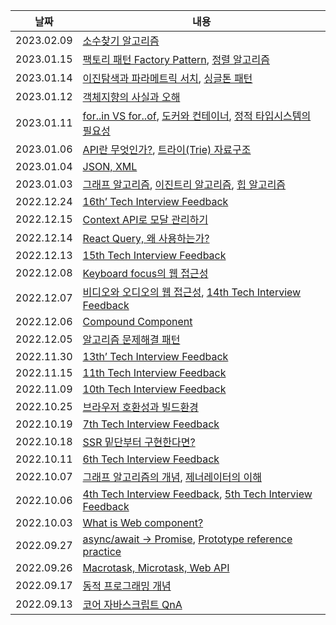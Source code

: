 | 날짜       | 내용                                                                                                                                                                                                                                                   |
| ---------- | ------------------------------------------------------------------------------------------------------------------------------------------------------------------------------------------------------------------------------------------------------ |
|2023.02.09|[소수찾기 알고리즘](https://github.com/herekim/algorithm/tree/main/practice/%EC%86%8C%EC%88%98%EA%B5%AC%ED%95%98%EA%B8%B0)|
|2023.01.15|[팩토리 패턴 Factory Pattern](https://bush-quarter-3e6.notion.site/Factory-Pattern-3b6585e776cf42bcad8bf909ee11e31b), [정렬 알고리즘](https://bush-quarter-3e6.notion.site/eafec01e7560457282098e0fc2ee8bd1)|
|2023.01.14|[이진탐색과 파라메트릭 서치](https://bush-quarter-3e6.notion.site/0d5b34d7e7394dac855ff065615b19e4), [싱글톤 패턴](https://bush-quarter-3e6.notion.site/fc4e92575d634dc8995e6920e7da00f2)|
|2023.01.12|[객체지향의 사실과 오해](https://bush-quarter-3e6.notion.site/ba65bfda242f4beb86c87f71006d2bad)|
|2023.01.11|[for..in VS for..of](https://bush-quarter-3e6.notion.site/for-in-vs-for-of-40a03480948047ceb09e04d2cadd9505), [도커와 컨테이너](https://bush-quarter-3e6.notion.site/e4a84f7531d146c9ad58a8025efbe1c9), [정적 타입시스템의 필요성](https://bush-quarter-3e6.notion.site/18e99df50a774a64a04e5c931ff7067c)|
|2023.01.06|[API란 무엇인가?](https://bush-quarter-3e6.notion.site/API-53556a2035cd41a19f4494b5c77606e5), [트라이(Trie) 자료구조](https://bush-quarter-3e6.notion.site/Trie-e62794843b684e4c94ec1678d7127ac6)|
|2023.01.04|[JSON, XML](https://bush-quarter-3e6.notion.site/JSON-XML-fbd7fd42a46c4696b0b587865ed14c38)|
|2023.01.03|[그래프 알고리즘](https://bush-quarter-3e6.notion.site/85ed1971e16f4e36b2495ed06205f3c1), [이진트리 알고리즘](https://bush-quarter-3e6.notion.site/15994cdf8e6f4b748f0e223ef0a8e6ed), [힙 알고리즘](https://bush-quarter-3e6.notion.site/6b2b0775d3214a76b48075e30087cd43)|
|2022.12.24|[16th’ Tech Interview Feedback](https://bush-quarter-3e6.notion.site/16th-Tech-Interview-Feedback-2044f76a789f44358d621b7a84388aff)|
|2022.12.15|[Context API로 모달 관리하기](https://bush-quarter-3e6.notion.site/Context-API-4948a713c7db446abdc7929c8a24be03)|
|2022.12.14|[React Query, 왜 사용하는가?](https://bush-quarter-3e6.notion.site/React-Query-95f7abb5032848b0bbcea1d36e3eb807)|
|2022.12.13|[15th Tech Interview Feedback](https://bush-quarter-3e6.notion.site/15th-Tech-Interview-Feedback-d40c76d8fa6b491789e0f2182b45bff5)|
| 2022.12.08 | [Keyboard focus의 웹 접근성](https://bush-quarter-3e6.notion.site/Keyboard-focus-78ed316b285b46e187614ec9c868bd60)                                                                                                                                     |
| 2022.12.07 | [비디오와 오디오의 웹 접근성](https://bush-quarter-3e6.notion.site/331c4988490d40c8a23911b229c31b2d), [14th Tech Interview Feedback](https://bush-quarter-3e6.notion.site/14th-Tech-Interview-Feedback-cfb7e3f95ada4c0b8e1b06a38a09f98d)                                                                                                                                                   |
| 2022.12.06 | [Compound Component](https://bush-quarter-3e6.notion.site/Compound-Component-330324a24da8402fa1969a576014b4e2)                                                                                                                                                            |
| 2022.12.05 | [알고리즘 문제해결 패턴](https://bush-quarter-3e6.notion.site/04fb588f6b72476ca162f75764e9cd86)                                                                                                                                                        |
|2022.11.30|[13th’ Tech Interview Feedback](https://bush-quarter-3e6.notion.site/13th-Tech-Interview-Feedback-4b789ee60ca645edb9ef5fe475ad0bb3)|
|2022.11.15|[11th Tech Interview Feedback](https://bush-quarter-3e6.notion.site/11th-Tech-Interview-Feedback-0a1b54ed98584cefba4583b476645fff)|
|2022.11.09|[10th Tech Interview Feedback](https://bush-quarter-3e6.notion.site/10th-Tech-Interview-Feedback-f481de5667a6442483734aeaef988359)|
| 2022.10.25 | [브라우저 호환성과 빌드환경](https://bush-quarter-3e6.notion.site/06ef8f697bf3466bb8a49a8f049bfc4d)                                                                                                                                                    |
|2022.10.19|[7th Tech Interview Feedback](https://bush-quarter-3e6.notion.site/7th-Tech-Interview-Feedback-e6f066ad36c146bd88ba1e7cf9cf85dc)|
| 2022.10.18 | [SSR 밑단부터 구현한다면?](https://bush-quarter-3e6.notion.site/SSR-from-Scratch-6d0cb8dde9d54e889179fb7186fffb3f)                                                                                                                                     |
|2022.10.11|[6th Tech Interview Feedback](https://bush-quarter-3e6.notion.site/6th-Tech-Interview-Feedback-e7c4f62a6c504438a18576d6639d92ed)|
| 2022.10.07 | [그래프 알고리즘의 개념](https://bush-quarter-3e6.notion.site/Graph-8b9394f5300c4dec8f0536e02c80fa79), [제너레이터의 이해](https://bush-quarter-3e6.notion.site/Generator-1db07275756d431aba476094976e10b2)                                            |
|2022.10.06|[4th Tech Interview Feedback](https://bush-quarter-3e6.notion.site/4th-Tech-Interview-Feedback-8366059571e44e5e8aafb648acc25cb0), [5th Tech Interview Feedback](https://bush-quarter-3e6.notion.site/5th-Tech-Interview-Feedback-07e231f2fde843a59d6f044ca2c94d6f)|
| 2022.10.03 | [What is Web component?](https://bush-quarter-3e6.notion.site/What-is-Web-component-1bc45c6967074e26aa15eab55078cae8)                                                                                                                                  |
| 2022.09.27 | [async/await → Promise](https://bush-quarter-3e6.notion.site/async-await-Promise-89e1ea01fad147148608131e52fe9903), [Prototype reference practice](https://bush-quarter-3e6.notion.site/Prototype-reference-practice-e01118e37ebf40e799d1b0d7dfbea279) |
| 2022.09.26 | [Macrotask, Microtask, Web API](https://bush-quarter-3e6.notion.site/Macrotask-Microtask-Web-API-36b2a35278234aeca2099dd0dd1e9c2b)                                                                                                                     |
| 2022.09.17 | [동적 프로그래밍 개념](https://bush-quarter-3e6.notion.site/6f268721e16847b6bb588cccc59306a7)                                                                                                                                                          |
| 2022.09.13 | [코어 자바스크립트 QnA](https://bush-quarter-3e6.notion.site/QnA-ae74a394c93841c5b440608b97d12fc4)                                                                                                                                                     |
